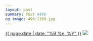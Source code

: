 ```yaml
---
layout: post
summary: Post #496
og_image: 496-1280.jpg
---
```


<p>
  <time><a href="/496">{{ page.date | date: "%B %e, %Y" }}</a></time>
  <a href="/496"><img src="{{ site.assets_url }}/496-640.jpg" srcset="{{ site.assets_url }}/496-1280.jpg 1280w, {{ site.assets_url }}/496-960.jpg 960w, {{ site.assets_url }}/496-640.jpg 640w, {{ site.assets_url }}/496-320.jpg 320w" sizes="(min-width: 700px) 50vw, calc(100vw - 2rem)" /></a>
</p>
